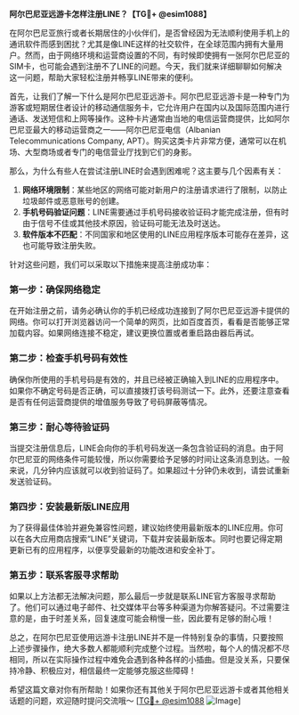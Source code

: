 **阿尔巴尼亚远游卡怎样注册LINE？【TG💪+ @esim1088】**

在阿尔巴尼亚旅行或者长期居住的小伙伴们，是否曾经因为无法顺利使用手机上的通讯软件而感到困扰？尤其是像LINE这样的社交软件，在全球范围内拥有大量用户。然而，由于网络环境和运营商设置的不同，有时候即使拥有一张阿尔巴尼亚的SIM卡，也可能会遇到注册不了LINE的问题。今天，我们就来详细聊聊如何解决这一问题，帮助大家轻松注册并畅享LINE带来的便利。

首先，让我们了解一下什么是阿尔巴尼亚远游卡。阿尔巴尼亚远游卡是一种专门为游客或短期居住者设计的移动通信服务卡，它允许用户在国内以及国际范围内进行通话、发送短信和上网等操作。这种卡片通常由当地的电信运营商提供，比如阿尔巴尼亚最大的移动运营商之一——阿尔巴尼亚电信（Albanian Telecommunications Company, APT）。购买这类卡片非常方便，通常可以在机场、大型商场或者专门的电信营业厅找到它们的身影。

那么，为什么有些人在尝试注册LINE时会遇到困难呢？这主要与几个因素有关：

1. **网络环境限制**：某些地区的网络可能对新用户的注册请求进行了限制，以防止垃圾邮件或恶意账号的创建。
2. **手机号码验证问题**：LINE需要通过手机号码接收验证码才能完成注册，但有时由于信号不佳或其他技术原因，验证码可能无法及时送达。
3. **软件版本不匹配**：不同国家和地区使用的LINE应用程序版本可能存在差异，这也可能导致注册失败。

针对这些问题，我们可以采取以下措施来提高注册成功率：

### 第一步：确保网络稳定

在开始注册之前，请务必确认你的手机已经成功连接到了阿尔巴尼亚远游卡提供的网络。你可以打开浏览器访问一个简单的网页，比如百度首页，看看是否能够正常加载内容。如果网络连接不稳定，建议更换位置或者重启路由器后再试。

### 第二步：检查手机号码有效性

确保你所使用的手机号码是有效的，并且已经被正确输入到LINE的应用程序中。如果你不确定号码是否正确，可以直接拨打该号码测试一下。此外，还要注意查看是否有任何运营商提供的增值服务导致了号码屏蔽等情况。

### 第三步：耐心等待验证码

当提交注册信息后，LINE会向你的手机号码发送一条包含验证码的消息。由于阿尔巴尼亚的网络条件可能较慢，所以你需要给予足够的时间让这条消息到达。一般来说，几分钟内应该就可以收到验证码了。如果超过十分钟仍未收到，请尝试重新发送验证码。

### 第四步：安装最新版LINE应用

为了获得最佳体验并避免兼容性问题，建议始终使用最新版本的LINE应用。你可以在各大应用商店搜索“LINE”关键词，下载并安装最新版本。同时也要记得定期更新已有的应用程序，以便享受最新的功能改进和安全补丁。

### 第五步：联系客服寻求帮助

如果以上方法都无法解决问题，那么最后一步就是联系LINE官方客服寻求帮助了。他们可以通过电子邮件、社交媒体平台等多种渠道为你解答疑问。不过需要注意的是，由于时差关系，回复速度可能会稍慢一些，因此要有足够的耐心哦！

总之，在阿尔巴尼亚使用远游卡注册LINE并不是一件特别复杂的事情，只要按照上述步骤操作，绝大多数人都能顺利完成整个过程。当然啦，每个人的情况都不尽相同，所以在实际操作过程中难免会遇到各种各样的小插曲。但是没关系，只要保持冷静、积极应对，相信最终一定能够克服这些障碍！

希望这篇文章对你有所帮助！如果你还有其他关于阿尔巴尼亚远游卡或者其他相关话题的问题，欢迎随时提问交流哦～ [[TG💪+ @esim1088](https://t.me/s/esim1088) ![Image](https://i.postimg.cc/4NQfJmqS/Snipaste-2025-05-13-00-14-12.png)]